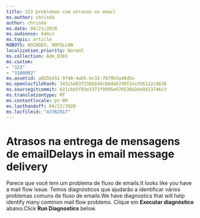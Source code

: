 ```yaml
---
title: 323 problemas com atrasos no email
ms.author: chrisda
author: chrisda
ms.date: 04/21/2020
ms.audience: Admin
ms.topic: article
ROBOTS: NOINDEX, NOFOLLOW
localization_priority: Normal
ms.collection: Adm_O365
ms.custom:
- "323"
- "3100002"
ms.assetid: a825b451-9746-4ab5-bc31-7679b3a48d5e
ms.openlocfilehash: 343c5d63f33bbb56cb0de67d0f2ecd56122cd638
ms.sourcegitcommit: 631cbb5f03e5371f0995e976536d24e9d13746c3
ms.translationtype: MT
ms.contentlocale: pt-BR
ms.lasthandoff: 04/22/2020
ms.locfileid: "43762917"
---
```

# <a name="delays-in-email-message-delivery"></a><span data-ttu-id="3b115-102">Atrasos na entrega de mensagens de email</span><span class="sxs-lookup"><span data-stu-id="3b115-102">Delays in email message delivery</span></span>

<span data-ttu-id="3b115-103">Parece que você tem um problema de fluxo de emails.</span><span class="sxs-lookup"><span data-stu-id="3b115-103">It looks like you have a mail flow issue.</span></span> <span data-ttu-id="3b115-104">Temos diagnósticos que ajudarão a identificar vários problemas comuns de fluxo de emails.</span><span class="sxs-lookup"><span data-stu-id="3b115-104">We have diagnostics that will help identify many common mail flow problems.</span></span> <span data-ttu-id="3b115-105">Clique em **Executar diagnóstico** abaixo.</span><span class="sxs-lookup"><span data-stu-id="3b115-105">Click **Run Diagnostics** below.</span></span>
